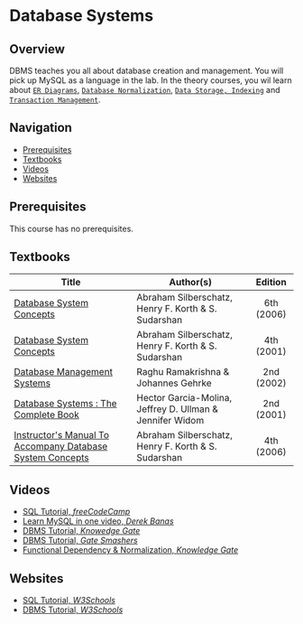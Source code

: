 # Database Systems

## Overview

DBMS teaches you all about database creation and management. You will pick up MySQL as a language in the lab. In the theory courses, you wil learn about [`ER Diagrams`](https://en.wikipedia.org/wiki/Entity–relationship_model), [`Database Normalization`](https://en.wikipedia.org/wiki/Database_normalization), [`Data Storage, Indexing`](https://en.wikipedia.org/wiki/Database_index) and [`Transaction Management`](https://en.wikipedia.org/wiki/Database_transaction). 

## Navigation

*   [Prerequisites](#prerequisites)
*   [Textbooks](#textbooks)
*   [Videos](#videos)
*   [Websites](#websites)

## Prerequisites

This course has no prerequisites.

## Textbooks

| Title | Author(s) | Edition |
| -------------|-------------|:-----:|
| [Database System Concepts](https://drive.google.com/file/d/1KxlCPBmPCgPR30S_00hB_jnzR_H76sJl/view?usp=sharing) | Abraham Silberschatz, Henry F. Korth & S. Sudarshan | 6th (2006) |
| [Database System Concepts](https://drive.google.com/file/d/1j9ek781Se3N2jSW1Y_rwR5YPK1X19o1y/view?usp=sharing) | Abraham Silberschatz, Henry F. Korth & S. Sudarshan | 4th (2001) |
| [Database Management Systems](https://drive.google.com/file/d/1Y3xmhKNUqklmkXszeGjyw_WFZs5oQ12O/view?usp=sharing) | Raghu Ramakrishna & Johannes Gehrke| 2nd (2002) |
| [Database Systems : The Complete Book](https://drive.google.com/file/d/1EaIboE5O2ijUNiuntrhes1IIrI_N-ftD/view?usp=sharing) | Hector Garcia-Molina, Jeffrey D. Ullman & Jennifer Widom | 2nd (2001) |
| [Instructor's Manual To Accompany Database System Concepts](https://drive.google.com/file/d/1a73_t39hOEkAdPyQArkRf-DcMGxKncsH/view?usp=sharing)| Abraham Silberschatz, Henry F. Korth & S. Sudarshan | 4th (2006) |


## Videos

*	[SQL Tutorial, *freeCodeCamp*](https://www.youtube.com/watch?v=HXV3zeQKqGY&t=11s)
*	[Learn MySQL in one video, *Derek Banas*](https://www.youtube.com/watch?v=yPu6qV5byu4)
*	[DBMS Tutorial, *Knowedge Gate*](https://www.youtube.com/playlist?list=PLmXKhU9FNesR1rSES7oLdJaNFgmuj0SYV)
*	[DBMS Tutorial, *Gate Smashers*](https://www.youtube.com/playlist?list=PLxCzCOWd7aiFAN6I8CuViBuCdJgiOkT2Y)
*	[Functional Dependency & Normalization, *Knowledge Gate*](https://www.youtube.com/playlist?list=PLeNFpOhruv2iM5EFv04SH4d84AO9WD2bA)

## Websites

*	[SQL Tutorial, *W3Schools*](https://www.w3schools.com/sql/)
*	[DBMS Tutorial, *W3Schools*](https://www.w3schools.in/dbms/)
